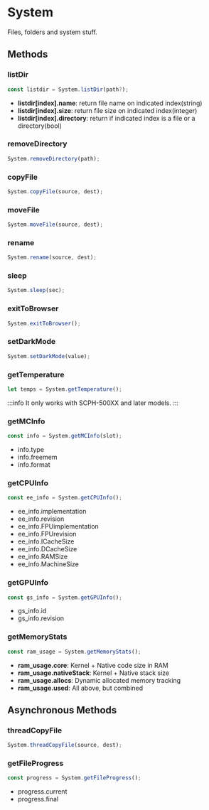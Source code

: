 # System

Files, folders and system stuff.

## Methods

### listDir

```js
const listdir = System.listDir(path?);
```

- **listdir[index].name**: return file name on indicated index(string)  
- **listdir[index].size**: return file size on indicated index(integer)  
- **listdir[index].directory**: return if indicated index is a file or a directory(bool)  

### removeDirectory

```js
System.removeDirectory(path);
```
### copyFile

```js
System.copyFile(source, dest);
```
### moveFile

```js
System.moveFile(source, dest);
```
### rename

```js
System.rename(source, dest);
```
### sleep

```js
System.sleep(sec);
```
### exitToBrowser

```js
System.exitToBrowser();
```
### setDarkMode

```js
System.setDarkMode(value);
```

### getTemperature

```js
let temps = System.getTemperature();
```

:::info
It only works with SCPH-500XX and later models.
:::

### getMCInfo

```js 
const info = System.getMCInfo(slot);
```

- info.type
- info.freemem
- info.format

### getCPUInfo
  
```js
const ee_info = System.getCPUInfo();
```

- ee_info.implementation
- ee_info.revision
- ee_info.FPUimplementation
- ee_info.FPUrevision
- ee_info.ICacheSize
- ee_info.DCacheSize
- ee_info.RAMSize
- ee_info.MachineSize

### getGPUInfo

```js
const gs_info = System.getGPUInfo();
```

- gs_info.id
- gs_info.revision

### getMemoryStats
  
```js
const ram_usage = System.getMemoryStats();
```

- **ram_usage.core**: Kernel + Native code size in RAM
- **ram_usage.nativeStack**: Kernel + Native stack size
- **ram_usage.allocs**: Dynamic allocated memory tracking
- **ram_usage.used**: All above, but combined
  
## Asynchronous Methods

### threadCopyFile

```js
System.threadCopyFile(source, dest);
```

### getFileProgress

```js
const progress = System.getFileProgress();
```

- progress.current
- progress.final